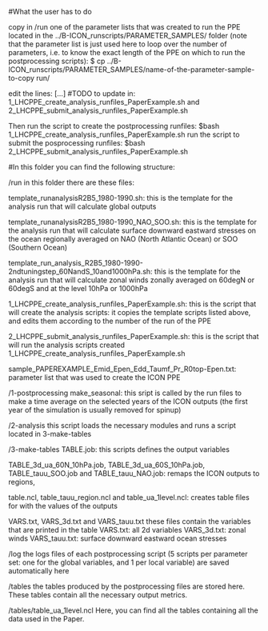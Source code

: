 #What the user has to do

copy in /run one of the parameter lists that was created to run the PPE located in the ../B-ICON_runscripts/PARAMETER_SAMPLES/ folder (note that the parameter list is just used here to loop over the number of parameters, i.e. to know the exact length of the PPE on which to run the postprocessing scripts):
$ cp ../B-ICON_runscripts/PARAMETER_SAMPLES/name-of-the-parameter-sample-to-copy run/

edit the lines:
[...] #TODO to update 
in:
1_LHCPPE_create_analysis_runfiles_PaperExample.sh
 and 
2_LHCPPE_submit_analysis_runfiles_PaperExample.sh

Then
run the script to create the postprocessing runfiles: 
$bash 1_LHCPPE_create_analysis_runfiles_PaperExample.sh
run the script to submit the posprocessing runfiles: 
$bash 2_LHCPPE_submit_analysis_runfiles_PaperExample.sh


#In this folder you can find the following structure:

/run
in this folder there are these files:

template_runanalysisR2B5_1980-1990.sh:
this is the template for the analysis run that will calculate global outputs

template_runanalysisR2B5_1980-1990_NAO_SOO.sh:
this is the template for the analysis run that will calculate surface downward eastward stresses on the ocean regionally averaged on NAO (North Atlantic Ocean) or SOO (Southern Ocean)

template_run_analysis_R2B5_1980-1990-2ndtuningstep_60NandS_10and1000hPa.sh:
this is the template for the analysis run that will calculate zonal winds zonally averaged on 60degN or 60degS and at the level 10hPa or 1000hPa

1_LHCPPE_create_analysis_runfiles_PaperExample.sh:
this is the script that will create the analysis scripts: it copies the template scripts listed above, and edits them according to the number of the run of the PPE

2_LHCPPE_submit_analysis_runfiles_PaperExample.sh:
this is the script that will run the analysis scripts created 1_LHCPPE_create_analysis_runfiles_PaperExample.sh

sample_PAPEREXAMPLE_Emid_Epen_Edd_Taumf_Pr_R0top-Epen.txt:
parameter list that was used to create the ICON PPE

/1-postprocessing
make_seasonal:
this sript is called by the run files to make a time average on the selected years of the ICON outputs (the first year of the simulation is usually removed for spinup)

/2-analysis 
this script loads the necessary modules and runs a script located in 3-make-tables

/3-make-tables
TABLE.job:
this scripts defines the output variables

TABLE_3d_ua_60N_10hPa.job, TABLE_3d_ua_60S_10hPa.job, TABLE_tauu_SOO.job and TABLE_tauu_NAO.job: 
remaps the ICON outputs to regions,

table.ncl, table_tauu_region.ncl and table_ua_1level.ncl:
creates table files for with the values of the outputs 

VARS.txt, VARS_3d.txt and VARS_tauu.txt
these files contain the variables that are printed in the table
VARS.txt: all 2d variables
VARS_3d.txt: zonal winds
VARS_tauu.txt: surface downward eastward ocean stresses

/log 
the logs files of each postprocessing script (5 scripts per parameter set: one for the global variables, and 1 per local variable) are saved automatically here

/tables
the tables produced by the postprocessing files are stored here.
These tables contain all the necessary output metrics.

/tables/table_ua_1level.ncl
Here, you can find all the tables containing all the data used in the Paper.

